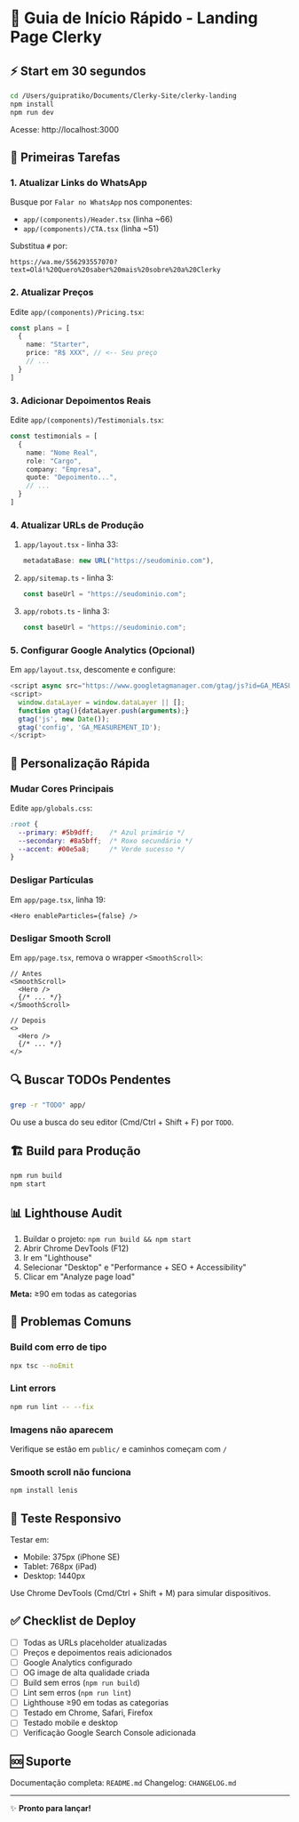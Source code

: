 # 🚀 Guia de Início Rápido - Landing Page Clerky

## ⚡ Start em 30 segundos

```bash
cd /Users/guipratiko/Documents/Clerky-Site/clerky-landing
npm install
npm run dev
```

Acesse: http://localhost:3000

## 📝 Primeiras Tarefas

### 1. Atualizar Links do WhatsApp

Busque por `Falar no WhatsApp` nos componentes:
- `app/(components)/Header.tsx` (linha ~66)
- `app/(components)/CTA.tsx` (linha ~51)

Substitua `#` por:
```
https://wa.me/556293557070?text=Olá!%20Quero%20saber%20mais%20sobre%20a%20Clerky
```

### 2. Atualizar Preços

Edite `app/(components)/Pricing.tsx`:
```typescript
const plans = [
  {
    name: "Starter",
    price: "R$ XXX", // <-- Seu preço
    // ...
  }
]
```

### 3. Adicionar Depoimentos Reais

Edite `app/(components)/Testimonials.tsx`:
```typescript
const testimonials = [
  {
    name: "Nome Real",
    role: "Cargo",
    company: "Empresa",
    quote: "Depoimento...",
    // ...
  }
]
```

### 4. Atualizar URLs de Produção

1. `app/layout.tsx` - linha 33:
   ```typescript
   metadataBase: new URL("https://seudominio.com"),
   ```

2. `app/sitemap.ts` - linha 3:
   ```typescript
   const baseUrl = "https://seudominio.com";
   ```

3. `app/robots.ts` - linha 3:
   ```typescript
   const baseUrl = "https://seudominio.com";
   ```

### 5. Configurar Google Analytics (Opcional)

Em `app/layout.tsx`, descomente e configure:
```typescript
<script async src="https://www.googletagmanager.com/gtag/js?id=GA_MEASUREMENT_ID"></script>
<script>
  window.dataLayer = window.dataLayer || [];
  function gtag(){dataLayer.push(arguments);}
  gtag('js', new Date());
  gtag('config', 'GA_MEASUREMENT_ID');
</script>
```

## 🎨 Personalização Rápida

### Mudar Cores Principais

Edite `app/globals.css`:
```css
:root {
  --primary: #5b9dff;    /* Azul primário */
  --secondary: #8a5bff;  /* Roxo secundário */
  --accent: #00e5a8;     /* Verde sucesso */
}
```

### Desligar Partículas

Em `app/page.tsx`, linha 19:
```tsx
<Hero enableParticles={false} />
```

### Desligar Smooth Scroll

Em `app/page.tsx`, remova o wrapper `<SmoothScroll>`:
```tsx
// Antes
<SmoothScroll>
  <Hero />
  {/* ... */}
</SmoothScroll>

// Depois
<>
  <Hero />
  {/* ... */}
</>
```

## 🔍 Buscar TODOs Pendentes

```bash
grep -r "TODO" app/
```

Ou use a busca do seu editor (Cmd/Ctrl + Shift + F) por `TODO`.

## 🏗️ Build para Produção

```bash
npm run build
npm start
```

## 📊 Lighthouse Audit

1. Buildar o projeto: `npm run build && npm start`
2. Abrir Chrome DevTools (F12)
3. Ir em "Lighthouse"
4. Selecionar "Desktop" e "Performance + SEO + Accessibility"
5. Clicar em "Analyze page load"

**Meta:** ≥90 em todas as categorias

## 🐛 Problemas Comuns

### Build com erro de tipo
```bash
npx tsc --noEmit
```

### Lint errors
```bash
npm run lint -- --fix
```

### Imagens não aparecem
Verifique se estão em `public/` e caminhos começam com `/`

### Smooth scroll não funciona
```bash
npm install lenis
```

## 📱 Teste Responsivo

Testar em:
- Mobile: 375px (iPhone SE)
- Tablet: 768px (iPad)
- Desktop: 1440px

Use Chrome DevTools (Cmd/Ctrl + Shift + M) para simular dispositivos.

## ✅ Checklist de Deploy

- [ ] Todas as URLs placeholder atualizadas
- [ ] Preços e depoimentos reais adicionados
- [ ] Google Analytics configurado
- [ ] OG image de alta qualidade criada
- [ ] Build sem erros (`npm run build`)
- [ ] Lint sem erros (`npm run lint`)
- [ ] Lighthouse ≥90 em todas as categorias
- [ ] Testado em Chrome, Safari, Firefox
- [ ] Testado mobile e desktop
- [ ] Verificação Google Search Console adicionada

## 🆘 Suporte

Documentação completa: `README.md`
Changelog: `CHANGELOG.md`

---

✨ **Pronto para lançar!**

